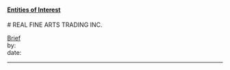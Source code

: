 #### [Entities of Interest](/list.html)
<link rel="stylesheet" type="text/css" href="../../assets/style.css">
# REAL FINE ARTS TRADING INC.

[comment]: <> (Add/Remove information below as you want)
[comment]: <> (Markdown cheatsheet: https://github.com/adam-p/markdown-here/wiki/Markdown-Cheatsheet)
[Brief](Brief.md)  
by:  
date:  

---
[comment]: <> (Add your content here)